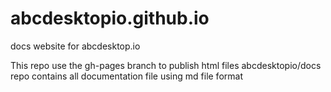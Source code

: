 # abcdesktopio.github.io
docs website for abcdesktop.io

This repo use the gh-pages branch to publish html files
abcdesktopio/docs repo contains all documentation file using md file format

